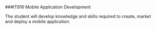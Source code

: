 
###IT816 Mobile Application Development

The student will develop knowledge and skills required to create, market and deploy a mobile application.
